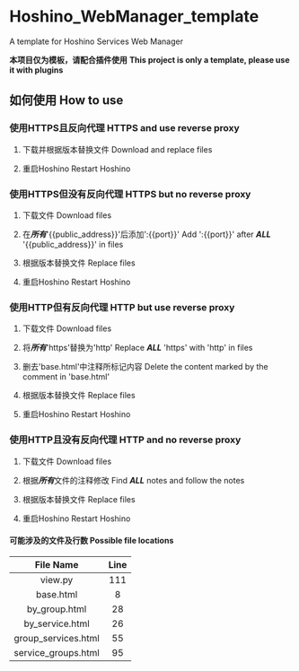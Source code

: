 # Hoshino_WebManager_template
A template for Hoshino Services Web Manager

**本项目仅为模板，请配合插件使用**
**This project is only a template, please use it with plugins**

## 如何使用 How to use 

### 使用HTTPS且反向代理 HTTPS and use reverse proxy 

1. 下载并根据版本替换文件 Download and replace files

2. 重启Hoshino Restart Hoshino

### 使用HTTPS但没有反向代理 HTTPS but no reverse proxy

1. 下载文件 Download files

2. 在***所有***'{{public_address}}'后添加':{{port}}' Add ':{{port}}' after ***ALL*** '{{public_address}}' in files

3. 根据版本替换文件 Replace files

4. 重启Hoshino Restart Hoshino

### 使用HTTP但有反向代理 HTTP but use reverse proxy

1. 下载文件 Download files

2. 将***所有***'https'替换为'http' Replace ***ALL*** 'https' with 'http' in files

3. 删去'base.html'中注释所标记内容 Delete the content marked by the comment in 'base.html'

4. 根据版本替换文件 Replace files

5. 重启Hoshino Restart Hoshino

### 使用HTTP且没有反向代理 HTTP and no reverse proxy

1. 下载文件 Download files

2. 根据***所有***文件的注释修改 Find ***ALL*** notes and follow the notes

3. 根据版本替换文件 Replace files

4. 重启Hoshino Restart Hoshino

#### 可能涉及的文件及行数 Possible file locations

| File Name | Line |
| :----: | :----: |
| view.py | 111 |
| base.html | 8 |
| by_group.html | 28 |
| by_service.html | 26 |
| group_services.html | 55 |
| service_groups.html | 95 |
